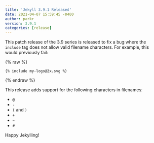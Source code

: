 ```yaml
---
title: 'Jekyll 3.9.1 Released'
date: 2021-04-07 15:59:45 -0400
author: parkr
version: 3.9.1
categories: [release]
---
```


This patch release of the 3.9 series is released to fix a bug where the
`include` tag does not allow valid filename characters. For example, this
would previously fail:

{% raw %}
```text
{% include my-logo@2x.svg %}
```
{% endraw %}

This release adds support for the following characters in filenames:

- `@`
- `-`
- `(` and `)`
- `+`
- `~`
- `#`

Happy Jekylling!
